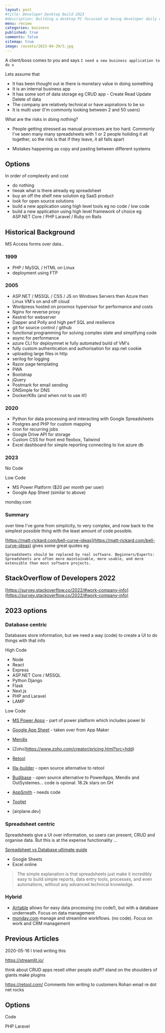 ```yaml
---
layout: post
#title: Developer Desktop Build 2023
#description: Building a desktop PC focussed on being developer daily driver.
menu: review
categories: business
published: true 
comments: false     
sitemap: true
image: /assets/2023-04-29/5.jpg
---
```


<!-- [![alt text](/assets/2023-04-29/7.jpg "email"){:width="800px"}](/assets/2023-04-29/7.jpg) -->

A client/boss comes to you and says `I need a new business application to do x`

Lets assume that

- It has been thought out ie there is monetary value in doing something 
- It is an internal business app
- It has some sort of data storage eg CRUD app - Create Read Update Delete of data
- The company are relatively technical or have aspirations to be so
- It is multi user (I'm commonly looking between 2 and 50 users)

What are the risks in doing nothing?

- People getting stressed as manual processes are too hard. Commonly I've seen many many spreadsheets with 1 or 2 people holiding it all together, so the risk is that if they leave, it all falls apart

- Mistakes happening as copy and pasting between different systems

## Options

In order of complexity and cost

- do nothing
- tweak what is there already eg spreadsheet
- buy an off the shelf new solution eg SaaS product
- look for open source solutions
- build a new application using high level tools eg no code / low code
- build a new application using high level framework of choice eg ASP.NET Core / PHP Laravel / Ruby on Rails


## Historical Background

MS Access forms over data..

### 1999
- PHP / MySQL / HTML on Linux
- deployment using FTP

### 2005
- ASP.NET / MSSQL / CSS / JS on Windows Servers then Azure then Linux VM's on and off cloud
- Wordpress hosted on proxmox hypervisor for performance and costs
- Nginx for reverse proxy 
- Kestrel for webserver
- Dapper and Polly and high perf SQL and resilience
- git for source control / github
- functional programming for solving complex state and simplifying code
- async for performance
- azure CLI for deploymnet ie fully automated build of VM's
- fully custom authentication and authorisation for asp.net cookie
- uploading large files in http
- serilog for logging
- Razor page templating
- PWA
- Bootstrap
- jQuery
- Postmark for email sending
- DNSimple for DNS
- Docker/K8s (and when not to use it!)

### 2020
- Python for data processing and interacting with Google Spreadsheets
- Postgres and PHP for custom mapping
- cron for recurring jobs
- Google Drive API for storage
- Custom CSS for front end flexbox, Tailwind
- Excel dashboard for simple reporting connecting to live azure db


### 2023
No Code

Low Code
 - MS Power Platform ($20 per month per user)
 - Google App Sheet (similar to above)

 monday.com


### Summary
 over time I've gone from simplicity, to very complex, and now back to the simplest possible thing with the least amount of code possible.

 [https://matt-rickard.com/bell-curve-ideas](https://matt-rickard.com/bell-curve-ideas) gives some great quotes eg

 `Spreadsheets should be replaced by real software.
Beginners/Experts: Spreadsheets are often more maintainable, more usable, and more extensible than most software projects.`


 ## StackOverflow of Developers 2022

 [https://survey.stackoverflow.co/2022/#work-company-info](https://survey.stackoverflow.co/2022/#work-company-info)


## 2023 options

### Database centric

Databases store information, but we need a way (code) to create a UI to do things with that info

High Code
- Node
- React
- Express
- ASP.NET Core / MSSQL
- Python Django
- Flask
- Next.js
- PHP and Laravel
- LAMP

Low Code
- [MS Power Apps](https://powerplatform.microsoft.com/en-gb/power-apps/) - part of power platform which includes power bi
- [Google App Sheet](https://cloud.google.com/appsheet) - taken over from App Maker
- [Mendix](https://www.mendix.com/)
- [Zoho]https://www.zoho.com/creator/pricing.html?src=hdd)

- [Retool](https://retool.com/)
- [Illa-builder](https://github.com/illacloud/illa-builder) - open source alternative to retool
- [Budibase]() - open source alternative to PowerApps, Mendix and OutSystemes... code is opional. 18.2k stars on GH
- [AppSmith]() - needs code
- [Tooljet]()
- [airplane.dev]

### Spreadsheet centric

Spreadsheets give a UI over information, so users can present, CRUD and organise data. But this is at the expense functionality ...

[Spreadsheet vs Database ultimate guide](https://budibase.com/blog/data/spreadsheet-vs-database/)

- Google Sheets
- Excel online

> The simple explanation is that spreadsheets just make it incredibly easy to build simple reports, data entry tools, processes, and even automations, without any advanced technical knowledge.

### Hybrid

- [Airtable]() allows for easy data processing (no code!), but with a database underneath. Focus on data management
- [monday.com]() manage and streamline workflows. (no code). Focus on work and CRM management






## Previous Articles
2020-05-16 I tried writing this

 https://streamlit.io/

think about CRUD apps
 resell other people stuff?
   stand on the shoulders of giants
  make plugins

https://retool.com/
  Comments him writing to customers
 Rohan email re dot net rocks

 ## Options

 Code

 PHP Laravel






